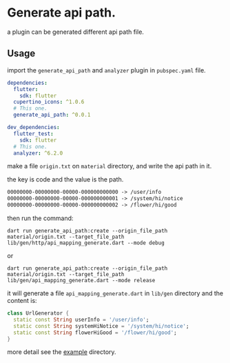 # Generate api path.

a plugin can be generated different api path file.

## Usage

import the `generate_api_path` and `analyzer` plugin in `pubspec.yaml` file.

```yaml
dependencies:
  flutter:
    sdk: flutter
  cupertino_icons: ^1.0.6
  # This one.
  generate_api_path: ^0.0.1

dev_dependencies:
  flutter_test:
    sdk: flutter
  # This one.
  analyzer: ^6.2.0
```

make a file `origin.txt` on `material` directory, and write the api path in it.

the key is code and the value is the path.

```txt
00000000-00000000-00000-000000000000 -> /user/info
00000000-00000000-00000-000000000001 -> /system/hi/notice
00000000-00000000-00000-000000000002 -> /flower/hi/good
```

then run the command:

```shell
dart run generate_api_path:create --origin_file_path material/origin.txt --target_file_path lib/gen/http/api_mapping_generate.dart --mode debug
```

or

```shell
dart run generate_api_path:create --origin_file_path material/origin.txt --target_file_path lib/gen/api_mapping_generate.dart --mode release
```

it will generate a file `api_mapping_generate.dart` in `lib/gen` directory and the content is:

```dart
class UrlGenerator {
  static const String userInfo = '/user/info';
  static const String systemHiNotice = '/system/hi/notice';
  static const String flowerHiGood = '/flower/hi/good';
}
```

more detail see the [example](example) directory.